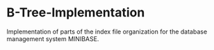 # B-Tree-Implementation
Implementation of parts of the index file organization for the database management system MINIBASE.
